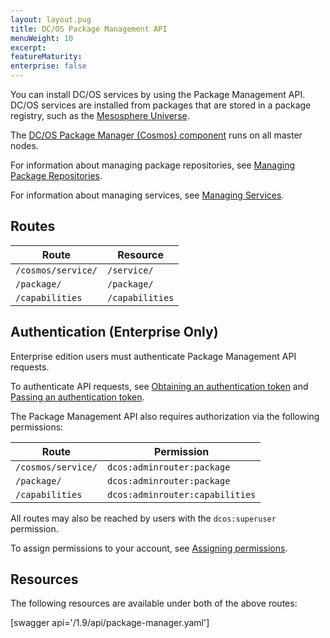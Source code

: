 ```yaml
---
layout: layout.pug
title: DC/OS Package Management API
menuWeight: 10
excerpt:
featureMaturity:
enterprise: false
---
```


You can install DC/OS services by using the Package Management API. DC/OS services are installed from packages that are stored in a package registry, such as the [Mesosphere Universe](/1.9/overview/concepts/#mesosphere-universe).

The [DC/OS Package Manager (Cosmos) component](/1.9/overview/architecture/components/#dcos-package-manager) runs on all master nodes.

For information about managing package repositories, see [Managing Package Repositories](/1.9/administering-clusters/repo/).

For information about managing services, see [Managing Services](/1.9/deploying-services/).


## Routes

| Route | Resource |
|-------|----------|
| `/cosmos/service/` | `/service/` |
| `/package/` | `/package/` |
| `/capabilities` | `/capabilities` |

## Authentication (Enterprise Only)

Enterprise edition users must authenticate Package Management API requests.

To authenticate API requests, see [Obtaining an authentication token](/1.9/security/ent/iam-api/#obtaining-an-authentication-token) and [Passing an authentication token](/1.9/security/ent/iam-api/#passing-an-authentication-token).

The Package Management API also requires authorization via the following permissions:

| Route | Permission |
|-------|----------|
| `/cosmos/service/` | `dcos:adminrouter:package` |
| `/package/` | `dcos:adminrouter:package` |
| `/capabilities` | `dcos:adminrouter:capabilities` |

All routes may also be reached by users with the `dcos:superuser` permission.

To assign permissions to your account, see [Assigning permissions](/1.9/security/ent/perms-reference/).


## Resources

The following resources are available under both of the above routes:

[swagger api='/1.9/api/package-manager.yaml']
